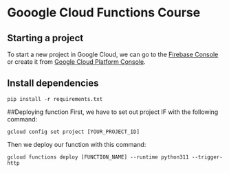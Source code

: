 # Gooogle Cloud Functions Course

## Starting a project

To start a new project in Google Cloud, we can go to the [Firebase Console](https://console.firebase.google.com) or create it from [Google Cloud Platform Console](https://console.cloud.google.com).

## Install dependencies

```pip install -r requirements.txt```

##Deploying function
First, we have to set out project IF with the following command:
```
gcloud config set project [YOUR_PROJECT_ID]
```
Then we deploy our function with this command:
```
gcloud functions deploy [FUNCTION_NAME] --runtime python311 --trigger-http
```